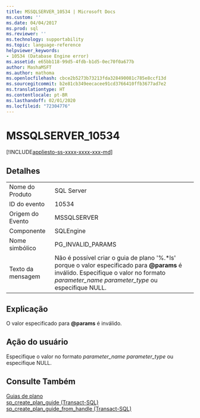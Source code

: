 ```yaml
---
title: MSSQLSERVER_10534 | Microsoft Docs
ms.custom: ''
ms.date: 04/04/2017
ms.prod: sql
ms.reviewer: ''
ms.technology: supportability
ms.topic: language-reference
helpviewer_keywords:
- 10534 (Database Engine error)
ms.assetid: e65bb118-99d5-4fdb-b1d5-0ec70f0a677b
author: MashaMSFT
ms.author: mathoma
ms.openlocfilehash: cbce2b5273b73213fda328490081c785e8ccf13d
ms.sourcegitcommit: b2e81cb349eecacee91cd3766410ffb3677ad7e2
ms.translationtype: HT
ms.contentlocale: pt-BR
ms.lasthandoff: 02/01/2020
ms.locfileid: "72304776"
---
```

# <a name="mssqlserver_10534"></a>MSSQLSERVER_10534
[!INCLUDE[appliesto-ss-xxxx-xxxx-xxx-md](../../includes/appliesto-ss-xxxx-xxxx-xxx-md.md)]
  
## <a name="details"></a>Detalhes  
  
|||  
|-|-|  
|Nome do Produto|SQL Server|  
|ID do evento|10534|  
|Origem do Evento|MSSQLSERVER|  
|Componente|SQLEngine|  
|Nome simbólico|PG_INVALID_PARAMS|  
|Texto da mensagem|Não é possível criar o guia de plano '%.\*ls' porque o valor especificado para **\@params** é inválido. Especifique o valor no formato *parameter_name parameter_type* ou especifique NULL.|  
  
## <a name="explanation"></a>Explicação  
O valor especificado para **\@params** é inválido.  
  
## <a name="user-action"></a>Ação do usuário  
Especifique o valor no formato *parameter_name parameter_type* ou especifique NULL.  
  
## <a name="see-also"></a>Consulte Também  
[Guias de plano](~/relational-databases/performance/plan-guides.md)  
[sp_create_plan_guide &#40;Transact-SQL&#41;](~/relational-databases/system-stored-procedures/sp-create-plan-guide-transact-sql.md)  
[sp_create_plan_guide_from_handle &#40;Transact-SQL&#41;](~/relational-databases/system-stored-procedures/sp-create-plan-guide-from-handle-transact-sql.md)  
  

